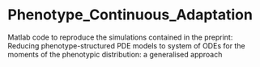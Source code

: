 # Phenotype_Continuous_Adaptation

Matlab code to reproduce the simulations contained in the preprint: Reducing phenotype-structured PDE models to system of ODEs for the moments of the phenotypic distribution: a generalised approach
